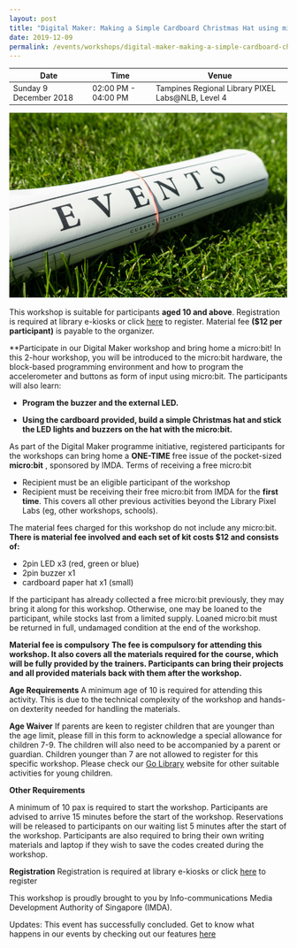 ```yaml
---
layout: post
title: "Digital Maker: Making a Simple Cardboard Christmas Hat using micro:bit"
date: 2019-12-09
permalink: /events/workshops/digital-maker-making-a-simple-cardboard-christmas-hat-using-micro:bit
---
```


| Date | Time | Venue |
|--------|---|---|
| Sunday 9 December 2018 | 02:00 PM - 04:00 PM | Tampines Regional Library PIXEL Labs@NLB, Level 4 |

![hi](/images/events/generic-event-image.jpg)

This workshop is suitable for participants **aged 10 and above**. Registration is required  at library e-kiosks or click <a href="https://www.nlb.gov.sg/golibrary2/e/digital-maker-making-a-simple-cardboard-christmas-hat-using-microbit-pixel-labsnlb-97572795" target="_blank">here</a> to register. Material fee **($12 per participant)** is payable to the organizer.

**Participate in our <Making a Simple Cardboard Christmas Hat using Micro:bit> Digital Maker workshop and bring home a micro:bit!
In this 2-hour workshop, you will be introduced to the micro:bit hardware, the block-based programming environment and how to program the accelerometer and buttons as form of input using micro:bit. The participants will also learn:

- **Program the buzzer and the external LED.**

- **Using the cardboard provided, build a simple Christmas hat and stick the LED lights and buzzers on the hat with the micro:bit.**

As part of the Digital Maker programme initiative, registered participants for the workshops can bring home a **ONE-TIME** free issue of the pocket-sized **micro:bit** , sponsored by IMDA.
Terms of receiving a free micro:bit
- Recipient must be an eligible participant of the workshop
- Recipient must be receiving their free micro:bit from IMDA for the **first time**. This covers all other previous activities beyond the Library Pixel Labs (eg, other workshops, schools).

The material fees charged for this workshop do not include any micro:bit. **There is material fee involved and each set of kit costs $12 and consists of:**
- 2pin LED x3 (red, green or blue)
- 2pin buzzer x1
- cardboard paper hat x1 (small)

If the participant has already collected a free micro:bit previously, they may bring it along for this workshop. Otherwise, one may be loaned to the participant, while stocks last from a limited supply. Loaned micro:bit must be returned in full, undamaged condition at the end of the workshop.

**Material fee is compulsory**
**The fee is compulsory for attending this workshop. It also covers all the materials required for the course, which will be fully provided by the trainers. Participants can bring their projects and all provided materials back with them after the workshop.**

**Age Requirements**
A minimum age of 10 is required for attending this activity.
This is due to the technical complexity of the workshop and hands-on dexterity needed for handling the materials.

**Age Waiver**
If parents are keen to register children that are younger than the age limit, please fill in this form to acknowledge a special allowance for children 7-9. The children will also need to be accompanied by a parent or guardian.
Children younger than 7 are not allowed to register for this specific workshop. Please check our <a href="https://www.nlb.gov.sg/golibrary2/c/30307529/" target="_blank">Go Library</a>  website for other suitable activities for young children.

**Other Requirements**

A minimum of 10 pax is required to start the workshop.
Participants are advised to arrive 15 minutes before the start of the workshop. Reservations will be released to participants on our waiting list 5 minutes after the start of the workshop.
Participants are also required to bring their own writing materials and laptop if they wish to save the codes created during the workshop.

**Registration**
Registration is required at library e-kiosks or click <a href="https://www.nlb.gov.sg/golibrary2/e/digital-maker-making-a-simple-cardboard-christmas-hat-using-microbit-pixel-labsnlb-97572795" target="_blank">here</a> to register

This workshop is proudly brought to you by Info-communications Media Development Authority of Singapore (IMDA).

Updates: This event has successfully concluded. Get to know what happens in our events by checking out our features <a href="" target="_blank">here</a>
